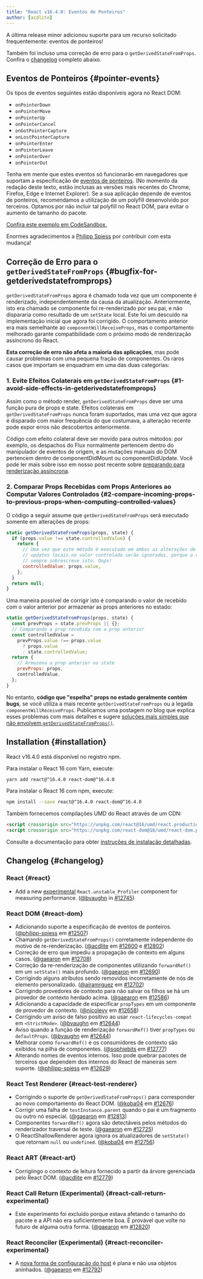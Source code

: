```yaml
---
title: "React v16.4.0: Eventos de Ponteiros"
author: [acdlite]
---
```


A última release minor adicionou suporte para um recurso solicitado frequentemente: eventos de ponteiros!

Também foi incluso uma correção de erro para o `getDerivedStateFromProps`. Confira o [changelog](#changelog) completo abaixo.

## Eventos de Ponteiros {#pointer-events}

Os tipos de eventos seguintes estão disponíveis agora no React DOM:

- `onPointerDown`
- `onPointerMove`
- `onPointerUp`
- `onPointerCancel`
- `onGotPointerCapture`
- `onLostPointerCapture`
- `onPointerEnter`
- `onPointerLeave`
- `onPointerOver`
- `onPointerOut`

Tenha em mente que estes eventos só funcionarão em navegadores que suportam a especificação de [eventos de ponteiros](https://developer.mozilla.org/en-US/docs/Web/API/Pointer_events). (No momento da redação deste texto, estão inclusas as versões mais recentes do Chrome, Firefox, Edge e Internet Explorer). Se a sua aplicação depende de eventos de ponteiros, recomendamos a utilização de um polyfill desenvolvido por terceiros. Optamos por não incluir tal polyfill no React DOM, para evitar o aumento de tamanho do pacote.

[Confira este exemplo em CodeSandbox.](codesandbox://16-4-release-blog-post/pointer-events-example)

Enormes agradecimentos a [Philipp Spiess](https://github.com/philipp-spiess) por contribuir com esta mudança!

## Correção de Erro para o `getDerivedStateFromProps` {#bugfix-for-getderivedstatefromprops}

`getDerivedStateFromProps` agora é chamado toda vez que um componente é renderizado, independentemente da causa da atualização. Anteriormente, isto era chamado se componente foi re-renderizado por seu pai, e não dispararia como resultado de um `setState` local. Este foi um descuido na implementação inicial que agora foi corrigido. O comportamento anterior era mais semelhante ao `componentWillReceiveProps`, mas o comportamento melhorado garante compatibilidade com o próximo modo de renderização assíncrono do React.

**Esta correção de erro não afeta a maioria das aplicações**, mas pode causar problemas com uma pequena fração de componentes. Os raros casos que importam se enquadram em uma das duas categorias: 

### 1. Evite Efeitos Colaterais em `getDerivedStateFromProps` {#1-avoid-side-effects-in-getderivedstatefromprops}

Assim como o método render, `getDerivedStateFromProps` deve ser uma função pura de props e state. Efeitos colaterais em `getDerivedStateFromProps` nunca foram suportados, mas uma vez que agora é disparado com maior frequência do que costumava, a alteração recente pode expor erros não descobertos anteriormente.

Código com efeito colateral deve ser movido para outros métodos: por exemplo, os despachos do Flux normalmente pertencem dentro do manipulador de eventos de origem, e as mutações manuais do DOM pertencem dentro de componentDidMount ou componentDidUpdate. Você pode ler mais sobre isso em nosso post recente sobre [preparando para renderização assíncrona](/blog/2018/03/27/update-on-async-rendering.html).

### 2. Comparar Props Recebidas com Props Anteriores ao Computar Valores Controlados {#2-compare-incoming-props-to-previous-props-when-computing-controlled-values}

O código a seguir assume que `getDerivedStateFromProps` será executado somente em alterações de props:

```js
static getDerivedStateFromProps(props, state) {
  if (props.value !== state.controlledValue) {
    return {
      // Uma vez que este método é executado em ambas as alterações de props e state,
      // updates locais no valor controlado serão ignorados, porque a versão de props
      // sempre sobrescreve isto. Oops!
      controlledValue: props.value,
    };
  }
  return null;
}
```

Uma maneira possível de corrigir isto é comparando o valor de recebido com o valor anterior por armazenar as props anteriores no estado:

```js
static getDerivedStateFromProps(props, state) {
  const prevProps = state.prevProps || {};
  // Comparando a prop recebida com a prop anterior
  const controlledValue =
    prevProps.value !== props.value
      ? props.value
      : state.controlledValue;
  return {
    // Armazena a prop anterior no state
    prevProps: props,
    controlledValue,
  };
}
```

No entanto, **código que "espelha" props no estado geralmente contém bugs**, se você utiliza a mais recente `getDerivedStateFromProps` ou a legada `componentWillReceiveProps`. Publicamos uma postagem no blog que explica esses problemas com mais detalhes e sugere [soluções mais simples que não envolvem `getDerivedStateFromProps()`](/blog/2018/06/07/you-probably-dont-need-derived-state.html).


## Installation {#installation}

React v16.4.0 está disponível no registro npm.

Para instalar o React 16 com Yarn, execute:

```bash
yarn add react@^16.4.0 react-dom@^16.4.0
```

Para instalar o React 16 com npm, execute:

```bash
npm install --save react@^16.4.0 react-dom@^16.4.0
```

Também fornecemos compilações UMD do React através de um CDN:

```html
<script crossorigin src="https://unpkg.com/react@16/umd/react.production.min.js"></script>
<script crossorigin src="https://unpkg.com/react-dom@16/umd/react-dom.production.min.js"></script>
```

Consulte a documentação para obter [instruções de instalação detalhadas](/docs/installation.html).

## Changelog {#changelog}

### React {#react}

* Add a new [experimental](https://github.com/reactjs/rfcs/pull/51) `React.unstable_Profiler` component for measuring performance. ([@bvaughn](https://github.com/bvaughn) in [#12745](https://github.com/facebook/react/pull/12745))

### React DOM {#react-dom}

* Adicionando suporte a especificação de eventos de ponteiros. ([@philipp-spiess](https://github.com/philipp-spiess) em [#12507](https://github.com/facebook/react/pull/12507))
* Chamando `getDerivedStateFromProps()` corretamente independente do motivo de re-renderização. ([@acdlite](https://github.com/acdlite) em [#12600](https://github.com/facebook/react/pull/12600) e [#12802](https://github.com/facebook/react/pull/12802))
* Correção de erro que impediu a propagação de contexto em alguns casos. ([@gaearon](https://github.com/gaearon) em [#12708](https://github.com/facebook/react/pull/12708))
* Correção da re-renderização de componentes utilizando `forwardRef()` em um `setState()` mais profundo. ([@gaearon](https://github.com/gaearon) em [#12690](https://github.com/facebook/react/pull/12690))
* Corrigindo alguns atributos sendo removidos incorretamente de nós de elemento personalizado. ([@airamrguez](https://github.com/airamrguez) em [#12702](https://github.com/facebook/react/pull/12702))
* Corrigindo provedores de contexto para não salvar os filhos se há um provedor de contexto herdado acima. ([@gaearon](https://github.com/gaearon) em [#12586](https://github.com/facebook/react/pull/12586))
* Adicionando a capacidade de especificar `propTypes` em um componente de provedor de contexto. ([@nicolevy](https://github.com/nicolevy) em [#12658](https://github.com/facebook/react/pull/12658))
* Corrigindo um aviso de falso positivo ao usar `react-lifecycles-compat` em `<StrictMode>`. ([@bvaughn](https://github.com/bvaughn) em [#12644](https://github.com/facebook/react/pull/12644))
* Aviso quando a função de renderização `forwardRef()` tiver `propTypes` ou `defaultProps`. ([@bvaughn](https://github.com/bvaughn) em [#12644](https://github.com/facebook/react/pull/12644))
* Melhorar como `forwardRef()` e os consumidores de contexto são exibidos na pilha de componentes. ([@sophiebits](https://github.com/sophiebits) em [#12777](https://github.com/facebook/react/pull/12777))
* Alterando nomes de eventos internos. Isso pode quebrar pacotes de terceiros que dependem dos internos do React de maneiras sem suporte. ([@philipp-spiess](https://github.com/philipp-spiess) em [#12629](https://github.com/facebook/react/pull/12629))

### React Test Renderer {#react-test-renderer}

* Corrigindo o suporte de `getDerivedStateFromProps()` para corresponder ao novo comportamento do React DOM. ([@koba04](https://github.com/koba04) em [#12676](https://github.com/facebook/react/pull/12676))
* Corrigir uma falha de `testInstance.parent` quando o pai é um fragmento ou outro nó especial. ([@gaearon](https://github.com/gaearon) em [#12813](https://github.com/facebook/react/pull/12813))
* Componentes `forwardRef()` agora são detectáveis pelos métodos do renderizador traversal de teste. ([@gaearon](https://github.com/gaearon) em [#12725](https://github.com/facebook/react/pull/12725))
* O ReactShallowRenderer agora ignora os atualizadores de `setState()` que retornam `null` ou `undefined`. ([@koba04](https://github.com/koba04) em [#12756](https://github.com/facebook/react/pull/12756))

### React ART {#react-art}

* Corrigiingo o contexto de leitura fornecido a partir da árvore gerenciada pelo React DOM. ([@acdlite](https://github.com/acdlite) em [#12779](https://github.com/facebook/react/pull/12779))

### React Call Return (Experimental) {#react-call-return-experimental}

* Este experimento foi excluído porque estava afetando o tamanho do pacote e a API não era suficientemente boa. É provável que volte no futuro de alguma outra forma. ([@gaearon](https://github.com/gaearon) em [#12820](https://github.com/facebook/react/pull/12820))

### React Reconciler (Experimental) {#react-reconciler-experimental}

* A [nova forma de configuração do host](https://github.com/facebook/react/blob/c601f7a64640290af85c9f0e33c78480656b46bc/packages/react-noop-renderer/src/createReactNoop.js#L82-L285) é plana e não usa objetos aninhados. ([@gaearon](https://github.com/gaearon) em [#12792](https://github.com/facebook/react/pull/12792))
